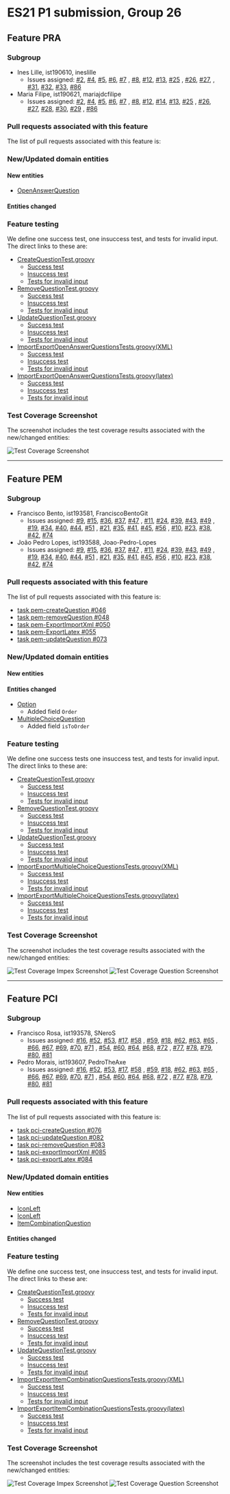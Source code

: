 # ES21 P1 submission, Group 26

## Feature PRA

### Subgroup
 - Ines Lille, ist190610, ineslille
    + Issues assigned: [#2](https://github.com/tecnico-softeng/es21-g26/issues/2), [#4](https://github.com/tecnico-softeng/es21-g26/issues/4), [#5](https://github.com/tecnico-softeng/es21-g26/issues/5), [#6](https://github.com/tecnico-softeng/es21-g26/issues/6), [#7](https://github.com/tecnico-softeng/es21-g26/issues/7)
      , [#8](https://github.com/tecnico-softeng/es21-g26/issues/8), [#12](https://github.com/tecnico-softeng/es21-g26/issues/12), [#13](https://github.com/tecnico-softeng/es21-g26/issues/13), [#25](https://github.com/tecnico-softeng/es21-g26/issues/25)
      , [#26](https://github.com/tecnico-softeng/es21-g26/issues/26), [#27](https://github.com/tecnico-softeng/es21-g26/issues/27),
      , [#31](https://github.com/tecnico-softeng/es21-g26/issues/31), [#32](https://github.com/tecnico-softeng/es21-g26/issues/32), [#33](https://github.com/tecnico-softeng/es21-g26/issues/33), [#86](https://github.com/tecnico-softeng/es21-g26/issues/86)
 - Maria Filipe, ist190621, mariajdcfilipe
    + Issues assigned: [#2](https://github.com/tecnico-softeng/es21-g26/issues/2), [#4](https://github.com/tecnico-softeng/es21-g26/issues/4), [#5](https://github.com/tecnico-softeng/es21-g26/issues/5), [#6](https://github.com/tecnico-softeng/es21-g26/issues/6), [#7](https://github.com/tecnico-softeng/es21-g26/issues/7)
      , [#8](https://github.com/tecnico-softeng/es21-g26/issues/8), [#12](https://github.com/tecnico-softeng/es21-g26/issues/12), [#14](https://github.com/tecnico-softeng/es21-g26/issues/14), [#13](https://github.com/tecnico-softeng/es21-g26/issues/13), [#25](https://github.com/tecnico-softeng/es21-g26/issues/25)
      , [#26](https://github.com/tecnico-softeng/es21-g26/issues/26), [#27](https://github.com/tecnico-softeng/es21-g26/issues/27), [#28](https://github.com/tecnico-softeng/es21-g26/issues/28), [#30](https://github.com/tecnico-softeng/es21-g26/issues/30), [#29](https://github.com/tecnico-softeng/es21-g26/issues/29)
      , [#86](https://github.com/tecnico-softeng/es21-g26/issues/86)
 
### Pull requests associated with this feature

The list of pull requests associated with this feature is:


### New/Updated domain entities

#### New entities
- [OpenAnswerQuestion](https://github.com/tecnico-softeng/es21-g26/blob/develop/backend/src/main/java/pt/ulisboa/tecnico/socialsoftware/tutor/question/domain/OpenAnswerQuestion.java)


#### Entities changed
 
### Feature testing

We define one success test, one insuccess test, and tests for invalid input. The direct links to these are:

- [CreateQuestionTest.groovy](https://github.com/tecnico-softeng/es21-g26/blob/develop/backend/src/test/groovy/pt/ulisboa/tecnico/socialsoftware/tutor/question/service/CreateQuestionTest.groovy)
   + [Success test ](https://github.com/tecnico-softeng/es21-g26/blob/develop/backend/src/test/groovy/pt/ulisboa/tecnico/socialsoftware/tutor/question/service/CreateQuestionTest.groovy#L96)
   + [Insuccess test ](https://github.com/tecnico-softeng/es21-g26/blob/develop/backend/src/test/groovy/pt/ulisboa/tecnico/socialsoftware/tutor/question/service/CreateQuestionTest.groovy#L19)
   + [Tests for invalid input](https://github.com/tecnico-softeng/es21-g26/blob/develop/backend/src/test/groovy/pt/ulisboa/tecnico/socialsoftware/tutor/question/service/CreateQuestionTest.groovy#L48)
- [RemoveQuestionTest.groovy](https://github.com/tecnico-softeng/es21-g26/blob/develop/backend/src/test/groovy/pt/ulisboa/tecnico/socialsoftware/tutor/question/service/RemoveQuestionTest.groovy)
   + [Success test ](https://github.com/tecnico-softeng/es21-g26/blob/develop/backend/src/test/groovy/pt/ulisboa/tecnico/socialsoftware/tutor/question/service/RemoveQuestionTest.groovy#L96)
   + [Insuccess test ](https://github.com/tecnico-softeng/es21-g26/blob/develop/backend/src/test/groovy/pt/ulisboa/tecnico/socialsoftware/tutor/question/service/RemoveQuestionTest.groovy#L19)
   + [Tests for invalid input](https://github.com/tecnico-softeng/es21-g26/blob/develop/backend/src/test/groovy/pt/ulisboa/tecnico/socialsoftware/tutor/question/service/RemoveQuestionTest.groovy#L48)
- [UpdateQuestionTest.groovy](https://github.com/tecnico-softeng/es21-g26/blob/develop/backend/src/test/groovy/pt/ulisboa/tecnico/socialsoftware/tutor/question/service/UpdateQuestionTest.groovy)
   + [Success test ](https://github.com/tecnico-softeng/es21-g26/blob/develop/backend/src/test/groovy/pt/ulisboa/tecnico/socialsoftware/tutor/question/service/UpdateQuestionTest.groovy#L96)
   + [Insuccess test ](https://github.com/tecnico-softeng/es21-g26/blob/develop/backend/src/test/groovy/pt/ulisboa/tecnico/socialsoftware/tutor/question/service/UpdateQuestionTest.groovy#L19)
   + [Tests for invalid input](https://github.com/tecnico-softeng/es21-g26/blob/develop/backend/src/test/groovy/pt/ulisboa/tecnico/socialsoftware/tutor/question/service/UpdateQuestionTest.groovy#L48)
- [ImportExportOpenAnswerQuestionsTests.groovy(XML)](https://github.com/tecnico-softeng/es21-g26/blob/develop/backend/src/test/groovy/pt/ulisboa/tecnico/socialsoftware/tutor/impexp/service/ImportExportOpenAnswerQuestionsTest.groovy)
   + [Success test ](https://github.com/tecnico-softeng/es21-g26/blob/develop/backend/src/test/groovy/pt/ulisboa/tecnico/socialsoftware/tutor/impexp/service/ImportExportOpenAnswerQuestionsTest.groovy#L96)
   + [Insuccess test ](https://github.com/tecnico-softeng/es21-g26/blob/develop/backend/src/test/groovy/pt/ulisboa/tecnico/socialsoftware/tutor/impexp/service/ImportExportOpenAnswerQuestionsTest.groovy#L19)
   + [Tests for invalid input](https://github.com/tecnico-softeng/es21-g26/blob/develop/backend/src/test/groovy/pt/ulisboa/tecnico/socialsoftware/tutor/impexp/service/ImportExportOpenAnswerQuestionsTest.groovy#L48)
- [ImportExportOpenAnswerQuestionsTests.groovy(latex)](https://github.com/tecnico-softeng/es21-g26/blob/develop/backend/src/test/groovy/pt/ulisboa/tecnico/socialsoftware/tutor/impexp/service/ImportExportOpenAnswerQuestionsTest.groovy)
   + [Success test ](https://github.com/tecnico-softeng/es21-g26/blob/develop/backend/src/test/groovy/pt/ulisboa/tecnico/socialsoftware/tutor/impexp/service/ImportExportOpenAnswerQuestionsTest.groovy#L96)
   + [Insuccess test ](https://github.com/tecnico-softeng/es21-g26/blob/develop/backend/src/test/groovy/pt/ulisboa/tecnico/socialsoftware/tutor/impexp/service/ImportExportOpenAnswerQuestionsTest.groovy#L19)
   + [Tests for invalid input](https://github.com/tecnico-softeng/es21-g26/blob/develop/backend/src/test/groovy/pt/ulisboa/tecnico/socialsoftware/tutor/impexp/service/ImportExportOpenAnswerQuestionsTest.groovy#L48)



### Test Coverage Screenshot

The screenshot includes the test coverage results associated with the new/changed entities:

![Test Coverage Screenshot](https://web.tecnico.ulisboa.pt/~joaofernandoferreira/1920/ES/coverage_ex1.png)

---

## Feature PEM

### Subgroup
 - Francisco Bento, ist193581, FranciscoBentoGit
   + Issues assigned: [#9](https://github.com/tecnico-softeng/es21-g26/issues/9), [#15](https://github.com/tecnico-softeng/es21-g26/issues/15), [#36](https://github.com/tecnico-softeng/es21-g26/issues/36), [#37](https://github.com/tecnico-softeng/es21-g26/issues/37), [#47](https://github.com/tecnico-softeng/es21-g26/issues/47)
     , [#11](https://github.com/tecnico-softeng/es21-g26/issues/11), [#24](https://github.com/tecnico-softeng/es21-g26/issues/24), [#39](https://github.com/tecnico-softeng/es21-g26/issues/39), [#43](https://github.com/tecnico-softeng/es21-g26/issues/43), [#49](https://github.com/tecnico-softeng/es21-g26/issues/49)
     , [#19](https://github.com/tecnico-softeng/es21-g26/issues/19), [#34](https://github.com/tecnico-softeng/es21-g26/issues/34), [#40](https://github.com/tecnico-softeng/es21-g26/issues/40), [#44](https://github.com/tecnico-softeng/es21-g26/issues/44), [#51](https://github.com/tecnico-softeng/es21-g26/issues/51)
     , [#21](https://github.com/tecnico-softeng/es21-g26/issues/21), [#35](https://github.com/tecnico-softeng/es21-g26/issues/35), [#41](https://github.com/tecnico-softeng/es21-g26/issues/41), [#45](https://github.com/tecnico-softeng/es21-g26/issues/45), [#56](https://github.com/tecnico-softeng/es21-g26/issues/56)
     , [#10](https://github.com/tecnico-softeng/es21-g26/issues/10), [#23](https://github.com/tecnico-softeng/es21-g26/issues/23), [#38](https://github.com/tecnico-softeng/es21-g26/issues/38), [#42](https://github.com/tecnico-softeng/es21-g26/issues/42), [#74](https://github.com/tecnico-softeng/es21-g26/issues/74)
 - João Pedro Lopes, ist193588, Joao-Pedro-Lopes
    + Issues assigned: [#9](https://github.com/tecnico-softeng/es21-g26/issues/9), [#15](https://github.com/tecnico-softeng/es21-g26/issues/15), [#36](https://github.com/tecnico-softeng/es21-g26/issues/36), [#37](https://github.com/tecnico-softeng/es21-g26/issues/37), [#47](https://github.com/tecnico-softeng/es21-g26/issues/47)
      , [#11](https://github.com/tecnico-softeng/es21-g26/issues/11), [#24](https://github.com/tecnico-softeng/es21-g26/issues/24), [#39](https://github.com/tecnico-softeng/es21-g26/issues/39), [#43](https://github.com/tecnico-softeng/es21-g26/issues/43), [#49](https://github.com/tecnico-softeng/es21-g26/issues/49)
      , [#19](https://github.com/tecnico-softeng/es21-g26/issues/19), [#34](https://github.com/tecnico-softeng/es21-g26/issues/34), [#40](https://github.com/tecnico-softeng/es21-g26/issues/40), [#44](https://github.com/tecnico-softeng/es21-g26/issues/44), [#51](https://github.com/tecnico-softeng/es21-g26/issues/51)
      , [#21](https://github.com/tecnico-softeng/es21-g26/issues/21), [#35](https://github.com/tecnico-softeng/es21-g26/issues/35), [#41](https://github.com/tecnico-softeng/es21-g26/issues/41), [#45](https://github.com/tecnico-softeng/es21-g26/issues/45), [#56](https://github.com/tecnico-softeng/es21-g26/issues/56)
      , [#10](https://github.com/tecnico-softeng/es21-g26/issues/10), [#23](https://github.com/tecnico-softeng/es21-g26/issues/23), [#38](https://github.com/tecnico-softeng/es21-g26/issues/38), [#42](https://github.com/tecnico-softeng/es21-g26/issues/42), [#74](https://github.com/tecnico-softeng/es21-g26/issues/74)
 
### Pull requests associated with this feature

The list of pull requests associated with this feature is:

 - [task pem-createQuestion #046](https://github.com/tecnico-softeng/es21-g26/pull/46)
 - [task pem-removeQuestion #048](https://github.com/tecnico-softeng/es21-g26/pull/48)
 - [task pem-ExportImportXml #050](https://github.com/tecnico-softeng/es21-g26/pull/50)
 - [task pem-ExportLatex #055](https://github.com/tecnico-softeng/es21-g26/pull/55)
 - [task pem-updateQuestion #073](https://github.com/tecnico-softeng/es21-g26/pull/73)


### New/Updated domain entities

#### New entities


#### Entities changed
 - [Option](https://github.com/tecnico-softeng/es21-g26/blob/develop/backend/src/main/java/pt/ulisboa/tecnico/socialsoftware/tutor/question/domain/Option.java)
   + Added field `Order`
 - [MultipleChoiceQuestion](https://github.com/tecnico-softeng/es21-g26/blob/develop/backend/src/main/java/pt/ulisboa/tecnico/socialsoftware/tutor/question/domain/MultipleChoiceQuestion.java)
   + Added field `isToOrder`  
 
### Feature testing

We define one success tests one insuccess test, and tests for invalid input. The direct links to these are:

 - [CreateQuestionTest.groovy](https://github.com/tecnico-softeng/es21-g26/blob/develop/backend/src/test/groovy/pt/ulisboa/tecnico/socialsoftware/tutor/question/service/CreateQuestionTest.groovy)
    + [Success test ](https://github.com/tecnico-softeng/es21-g26/blob/develop/backend/src/test/groovy/pt/ulisboa/tecnico/socialsoftware/tutor/question/service/CreateQuestionTest.groovy#L96)
    + [Insuccess test ](https://github.com/tecnico-softeng/es21-g26/blob/develop/backend/src/test/groovy/pt/ulisboa/tecnico/socialsoftware/tutor/question/service/CreateQuestionTest.groovy#L19)
    + [Tests for invalid input](https://github.com/tecnico-softeng/es21-g26/blob/develop/backend/src/test/groovy/pt/ulisboa/tecnico/socialsoftware/tutor/question/service/CreateQuestionTest.groovy#L48)
 - [RemoveQuestionTest.groovy](https://github.com/tecnico-softeng/es21-g26/blob/develop/backend/src/test/groovy/pt/ulisboa/tecnico/socialsoftware/tutor/question/service/RemoveQuestionTest.groovy)
   + [Success test ](https://github.com/tecnico-softeng/es21-g26/blob/develop/backend/src/test/groovy/pt/ulisboa/tecnico/socialsoftware/tutor/question/service/RemoveQuestionTest.groovy#L96)
   + [Insuccess test ](https://github.com/tecnico-softeng/es21-g26/blob/develop/backend/src/test/groovy/pt/ulisboa/tecnico/socialsoftware/tutor/question/service/RemoveQuestionTest.groovy#L19)
   + [Tests for invalid input](https://github.com/tecnico-softeng/es21-g26/blob/develop/backend/src/test/groovy/pt/ulisboa/tecnico/socialsoftware/tutor/question/service/RemoveQuestionTest.groovy#L48)
 - [UpdateQuestionTest.groovy](https://github.com/tecnico-softeng/es21-g26/blob/develop/backend/src/test/groovy/pt/ulisboa/tecnico/socialsoftware/tutor/question/service/UpdateQuestionTest.groovy)
   + [Success test ](https://github.com/tecnico-softeng/es21-g26/blob/develop/backend/src/test/groovy/pt/ulisboa/tecnico/socialsoftware/tutor/question/service/UpdateQuestionTest.groovy#L96)
   + [Insuccess test ](https://github.com/tecnico-softeng/es21-g26/blob/develop/backend/src/test/groovy/pt/ulisboa/tecnico/socialsoftware/tutor/question/service/UpdateQuestionTest.groovy#L19)
   + [Tests for invalid input](https://github.com/tecnico-softeng/es21-g26/blob/develop/backend/src/test/groovy/pt/ulisboa/tecnico/socialsoftware/tutor/question/service/UpdateQuestionTest.groovy#L48)  
 - [ImportExportMultipleChoiceQuestionsTests.groovy(XML)](https://github.com/tecnico-softeng/es21-g26/blob/develop/backend/src/test/groovy/pt/ulisboa/tecnico/socialsoftware/tutor/impexp/service/ImportExportMultipleChoiceQuestionsTest.groovy)
   + [Success test ](https://github.com/tecnico-softeng/es21-g26/blob/develop/backend/src/test/groovy/pt/ulisboa/tecnico/socialsoftware/tutor/impexp/service/ImportExportMultipleChoiceQuestionsTest.groovy#L96)
   + [Insuccess test ](https://github.com/tecnico-softeng/es21-g26/blob/develop/backend/src/test/groovy/pt/ulisboa/tecnico/socialsoftware/tutor/impexp/service/ImportExportMultipleChoiceQuestionsTest.groovy#L19)
   + [Tests for invalid input](https://github.com/tecnico-softeng/es21-g26/blob/develop/backend/src/test/groovy/pt/ulisboa/tecnico/socialsoftware/tutor/impexp/service/ImportExportMultipleChoiceQuestionsTest.groovy#L48)
- [ImportExportMultipleChoiceQuestionsTests.groovy(latex)](https://github.com/tecnico-softeng/es21-g26/blob/develop/backend/src/test/groovy/pt/ulisboa/tecnico/socialsoftware/tutor/impexp/service/ImportExportMultipleChoiceQuestionsTest.groovy)
   + [Success test ](https://github.com/tecnico-softeng/es21-g26/blob/develop/backend/src/test/groovy/pt/ulisboa/tecnico/socialsoftware/tutor/impexp/service/ImportExportMultipleChoiceQuestionsTest.groovy#L96)
   + [Insuccess test ](https://github.com/tecnico-softeng/es21-g26/blob/develop/backend/src/test/groovy/pt/ulisboa/tecnico/socialsoftware/tutor/impexp/service/ImportExportMultipleChoiceQuestionsTest.groovy#L19)
   + [Tests for invalid input](https://github.com/tecnico-softeng/es21-g26/blob/develop/backend/src/test/groovy/pt/ulisboa/tecnico/socialsoftware/tutor/impexp/service/ImportExportMultipleChoiceQuestionsTest.groovy#L48)

### Test Coverage Screenshot

The screenshot includes the test coverage results associated with the new/changed entities:

![Test Coverage Impex Screenshot](http://web.tecnico.ulisboa.pt/ist193581/coveragePemImpex.png)
![Test Coverage Question Screenshot](http://web.tecnico.ulisboa.pt/ist193581/coveragePemQuestion.png)


---


## Feature PCI

### Subgroup
 - Francisco Rosa, ist193578, SNeroS
   + Issues assigned: [#16](https://github.com/tecnico-softeng/es21-g26/issues/16), [#52](https://github.com/tecnico-softeng/es21-g26/issues/52), [#53](https://github.com/tecnico-softeng/es21-g26/issues/53), [#17](https://github.com/tecnico-softeng/es21-g26/issues/17), [#58](https://github.com/tecnico-softeng/es21-g26/issues/58)
     , [#59](https://github.com/tecnico-softeng/es21-g26/issues/59), [#18](https://github.com/tecnico-softeng/es21-g26/issues/18), [#62](https://github.com/tecnico-softeng/es21-g26/issues/62), [#63](https://github.com/tecnico-softeng/es21-g26/issues/63), [#65](https://github.com/tecnico-softeng/es21-g26/issues/65)
     , [#66](https://github.com/tecnico-softeng/es21-g26/issues/66), [#67](https://github.com/tecnico-softeng/es21-g26/issues/67), [#69](https://github.com/tecnico-softeng/es21-g26/issues/69), [#70](https://github.com/tecnico-softeng/es21-g26/issues/70), [#71](https://github.com/tecnico-softeng/es21-g26/issues/71)
     , [#54](https://github.com/tecnico-softeng/es21-g26/issues/54), [#60](https://github.com/tecnico-softeng/es21-g26/issues/60), [#64](https://github.com/tecnico-softeng/es21-g26/issues/64), [#68](https://github.com/tecnico-softeng/es21-g26/issues/68), [#72](https://github.com/tecnico-softeng/es21-g26/issues/72)
     , [#77](https://github.com/tecnico-softeng/es21-g26/issues/77), [#78](https://github.com/tecnico-softeng/es21-g26/issues/78), [#79](https://github.com/tecnico-softeng/es21-g26/issues/79), [#80](https://github.com/tecnico-softeng/es21-g26/issues/80), [#81](https://github.com/tecnico-softeng/es21-g26/issues/81)
 - Pedro Morais, ist193607, PedroTheAxe
    + Issues assigned: [#16](https://github.com/tecnico-softeng/es21-g26/issues/16), [#52](https://github.com/tecnico-softeng/es21-g26/issues/52), [#53](https://github.com/tecnico-softeng/es21-g26/issues/53), [#17](https://github.com/tecnico-softeng/es21-g26/issues/17), [#58](https://github.com/tecnico-softeng/es21-g26/issues/58)
      , [#59](https://github.com/tecnico-softeng/es21-g26/issues/59), [#18](https://github.com/tecnico-softeng/es21-g26/issues/18), [#62](https://github.com/tecnico-softeng/es21-g26/issues/62), [#63](https://github.com/tecnico-softeng/es21-g26/issues/63), [#65](https://github.com/tecnico-softeng/es21-g26/issues/65)
      , [#66](https://github.com/tecnico-softeng/es21-g26/issues/66), [#67](https://github.com/tecnico-softeng/es21-g26/issues/67), [#69](https://github.com/tecnico-softeng/es21-g26/issues/69), [#70](https://github.com/tecnico-softeng/es21-g26/issues/70), [#71](https://github.com/tecnico-softeng/es21-g26/issues/71)
      , [#54](https://github.com/tecnico-softeng/es21-g26/issues/54), [#60](https://github.com/tecnico-softeng/es21-g26/issues/60), [#64](https://github.com/tecnico-softeng/es21-g26/issues/64), [#68](https://github.com/tecnico-softeng/es21-g26/issues/68), [#72](https://github.com/tecnico-softeng/es21-g26/issues/72)
      , [#77](https://github.com/tecnico-softeng/es21-g26/issues/77), [#78](https://github.com/tecnico-softeng/es21-g26/issues/78), [#79](https://github.com/tecnico-softeng/es21-g26/issues/79), [#80](https://github.com/tecnico-softeng/es21-g26/issues/80), [#81](https://github.com/tecnico-softeng/es21-g26/issues/81)
 
### Pull requests associated with this feature

The list of pull requests associated with this feature is:

 - [task pci-createQuestion #076](https://github.com/tecnico-softeng/es21-g26/pull/76)
 - [task pci-updateQuestion #082](https://github.com/tecnico-softeng/es21-g26/pull/82)
 - [task pci-removeQuestion #083](https://github.com/tecnico-softeng/es21-g26/pull/83)
 - [task pci-exportImportXml #085](https://github.com/tecnico-softeng/es21-g26/pull/85)
 - [task pci-exportLatex #084](https://github.com/tecnico-softeng/es21-g26/pull/84)


### New/Updated domain entities

#### New entities
 - [IconLeft](https://github.com/tecnico-softeng/es21-g26/blob/develop/backend/src/main/java/pt/ulisboa/tecnico/socialsoftware/tutor/question/domain/IconLeft.java)
 - [IconLeft](https://github.com/tecnico-softeng/es21-g26/blob/develop/backend/src/main/java/pt/ulisboa/tecnico/socialsoftware/tutor/question/domain/IconRight.java)
 - [ItemCombinationQuestion](https://github.com/tecnico-softeng/es21-g26/blob/develop/backend/src/main/java/pt/ulisboa/tecnico/socialsoftware/tutor/question/domain/ItemCombinationQuestion.java)


#### Entities changed
 
 
### Feature testing

We define one success test, one insuccess test, and tests for invalid input. The direct links to these are:

 - [CreateQuestionTest.groovy](https://github.com/tecnico-softeng/es21-g26/blob/develop/backend/src/test/groovy/pt/ulisboa/tecnico/socialsoftware/tutor/question/service/CreateQuestionTest.groovy)
   + [Success test ](https://github.com/tecnico-softeng/es21-g26/blob/develop/backend/src/test/groovy/pt/ulisboa/tecnico/socialsoftware/tutor/question/service/CreateQuestionTest.groovy#L96)
   + [Insuccess test ](https://github.com/tecnico-softeng/es21-g26/blob/develop/backend/src/test/groovy/pt/ulisboa/tecnico/socialsoftware/tutor/question/service/CreateQuestionTest.groovy#L19)
   + [Tests for invalid input](https://github.com/tecnico-softeng/es21-g26/blob/develop/backend/src/test/groovy/pt/ulisboa/tecnico/socialsoftware/tutor/question/service/CreateQuestionTest.groovy#L48)
 - [RemoveQuestionTest.groovy](https://github.com/tecnico-softeng/es21-g26/blob/develop/backend/src/test/groovy/pt/ulisboa/tecnico/socialsoftware/tutor/question/service/RemoveQuestionTest.groovy)
   + [Success test ](https://github.com/tecnico-softeng/es21-g26/blob/develop/backend/src/test/groovy/pt/ulisboa/tecnico/socialsoftware/tutor/question/service/RemoveQuestionTest.groovy#L96)
   + [Insuccess test ](https://github.com/tecnico-softeng/es21-g26/blob/develop/backend/src/test/groovy/pt/ulisboa/tecnico/socialsoftware/tutor/question/service/RemoveQuestionTest.groovy#L19)
   + [Tests for invalid input](https://github.com/tecnico-softeng/es21-g26/blob/develop/backend/src/test/groovy/pt/ulisboa/tecnico/socialsoftware/tutor/question/service/RemoveQuestionTest.groovy#L48)
 - [UpdateQuestionTest.groovy](https://github.com/tecnico-softeng/es21-g26/blob/develop/backend/src/test/groovy/pt/ulisboa/tecnico/socialsoftware/tutor/question/service/UpdateQuestionTest.groovy)
   + [Success test ](https://github.com/tecnico-softeng/es21-g26/blob/develop/backend/src/test/groovy/pt/ulisboa/tecnico/socialsoftware/tutor/question/service/UpdateQuestionTest.groovy#L96)
   + [Insuccess test ](https://github.com/tecnico-softeng/es21-g26/blob/develop/backend/src/test/groovy/pt/ulisboa/tecnico/socialsoftware/tutor/question/service/UpdateQuestionTest.groovy#L19)
   + [Tests for invalid input](https://github.com/tecnico-softeng/es21-g26/blob/develop/backend/src/test/groovy/pt/ulisboa/tecnico/socialsoftware/tutor/question/service/UpdateQuestionTest.groovy#L48)
 - [ImportExportItemCombinationQuestionsTests.groovy(XML)](https://github.com/tecnico-softeng/es21-g26/blob/develop/backend/src/test/groovy/pt/ulisboa/tecnico/socialsoftware/tutor/impexp/service/ImportExportItemCombinationQuestionsTest.groovy)
   + [Success test ](https://github.com/tecnico-softeng/es21-g26/blob/develop/backend/src/test/groovy/pt/ulisboa/tecnico/socialsoftware/tutor/impexp/service/ImportExportItemCombinationQuestionsTest.groovy#L96)
   + [Insuccess test ](https://github.com/tecnico-softeng/es21-g26/blob/develop/backend/src/test/groovy/pt/ulisboa/tecnico/socialsoftware/tutor/impexp/service/ImportExportItemCombinationQuestionsTest.groovy#L19)
   + [Tests for invalid input](https://github.com/tecnico-softeng/es21-g26/blob/develop/backend/src/test/groovy/pt/ulisboa/tecnico/socialsoftware/tutor/impexp/service/ImportExportItemCombinationQuestionsTest.groovy#L48)
 - [ImportExportItemCombinationQuestionsTests.groovy(latex)](https://github.com/tecnico-softeng/es21-g26/blob/develop/backend/src/test/groovy/pt/ulisboa/tecnico/socialsoftware/tutor/impexp/service/ImportExportItemCombinationQuestionsTest.groovy)
   + [Success test ](https://github.com/tecnico-softeng/es21-g26/blob/develop/backend/src/test/groovy/pt/ulisboa/tecnico/socialsoftware/tutor/impexp/service/ImportExportItemCombinationQuestionsTest.groovy#L96)
   + [Insuccess test ](https://github.com/tecnico-softeng/es21-g26/blob/develop/backend/src/test/groovy/pt/ulisboa/tecnico/socialsoftware/tutor/impexp/service/ImportExportItemCombinationQuestionsTest.groovy#L19)
   + [Tests for invalid input](https://github.com/tecnico-softeng/es21-g26/blob/develop/backend/src/test/groovy/pt/ulisboa/tecnico/socialsoftware/tutor/impexp/service/ImportExportItemCombinationQuestionsTest.groovy#L48)


### Test Coverage Screenshot

The screenshot includes the test coverage results associated with the new/changed entities:

![Test Coverage Impex Screenshot](http://web.tecnico.ulisboa.pt/ist193607/IMPEXP.png)
![Test Coverage Question Screenshot](http://web.tecnico.ulisboa.pt/ist193607/QUESTION.png)
